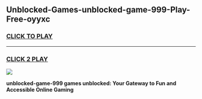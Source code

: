 
## Unblocked-Games-unblocked-game-999-Play-Free-oyyxc
<h3>
<a href="https://premium76.site?title=unblocked-game-999&ref=10A">CLICK TO PLAY</a></h3>
<hr>

<h3>
<a href="https://premium76.site?title=unblocked-game-999&ref=10A">CLICK 2 PLAY</a>
  
</h3>

<a href="https://premium76.site?title=unblocked-game-999&ref=10A"><img src="https://clearcache.store/games.png"></a>


**unblocked-game-999 games unblocked: Your Gateway to Fun and Accessible Online Gaming**
